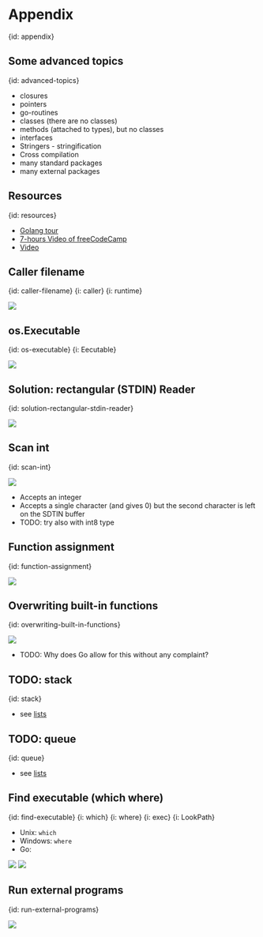 # Appendix
{id: appendix}


## Some advanced topics
{id: advanced-topics}

* closures
* pointers
* go-routines
* classes (there are no classes)
* methods (attached to types), but no classes
* interfaces
* Stringers - stringification
* Cross compilation
* many standard packages
* many external packages

## Resources
{id: resources}

* [Golang tour](https://tour.golang.org/welcome/1)
* [7-hours Video of freeCodeCamp](https://www.youtube.com/watch?v=YS4e4q9oBaU)
* [Video](https://youtu.be/YS4e4q9oBaU?t=6927)




## Caller filename
{id: caller-filename}
{i: caller}
{i: runtime}

![](examples/caller-filename/caller_filename.go)


## os.Executable
{id: os-executable}
{i: Eecutable}

![](examples/os-executable/os_executable.go)


## Solution: rectangular (STDIN) Reader
{id: solution-rectangular-stdin-reader}

![](examples/rectangular-stdin-reader/rectangular_stdin_reader.go)


## Scan int
{id: scan-int}

![](examples/scan-int/scan_int.go)

* Accepts an integer
* Accepts a single character (and gives 0) but the second character is left on the SDTIN buffer
* TODO: try also with int8 type

## Function assignment
{id: function-assignment}

![](examples/function-alias/function_alias.go)

## Overwriting built-in functions
{id: overwriting-built-in-functions}

![](examples/overwriting-builtin-functions/overwriting_builtin_functions.go)

* TODO: Why does Go allow for this without any complaint? 

## TODO: stack
{id: stack}

* see [lists](https://golang.org/pkg/container/list/)

## TODO: queue
{id: queue}

* see [lists](https://golang.org/pkg/container/list/)

## Find executable (which where)
{id: find-executable}
{i: which}
{i: where}
{i: exec}
{i: LookPath}

* Unix: `which`
* Windows: `where`
* Go:

![](examples/find-executable/find_executable.go)
![](examples/find-executable/find_executable.out)

## Run external programs
{id: run-external-programs}

![](examples/run-external/run_external.go)


